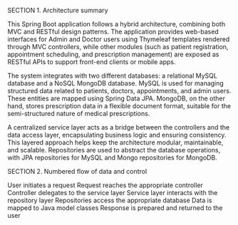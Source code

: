 SECTION 1. Architecture summary

This Spring Boot application follows a hybrid architecture, combining both MVC and RESTful design patterns. The application provides web-based interfaces for Admin and Doctor users using Thymeleaf templates rendered through MVC controllers, while other modules (such as patient registration, appointment scheduling, and prescription management) are exposed as RESTful APIs to support front-end clients or mobile apps.

The system integrates with two different databases: a relational MySQL database and a NoSQL MongoDB database. MySQL is used for managing structured data related to patients, doctors, appointments, and admin users. These entities are mapped using Spring Data JPA. MongoDB, on the other hand, stores prescription data in a flexible document format, suitable for the semi-structured nature of medical prescriptions.

A centralized service layer acts as a bridge between the controllers and the data access layer, encapsulating business logic and ensuring consistency. This layered approach helps keep the architecture modular, maintainable, and scalable. Repositories are used to abstract the database operations, with JPA repositories for MySQL and Mongo repositories for MongoDB.

SECTION 2. Numbered flow of data and control

User initiates a request
Request reaches the appropriate controller
Controller delegates to the service layer
Service layer interacts with the repository layer
Repositories access the appropriate database
Data is mapped to Java model classes
Response is prepared and returned to the user
